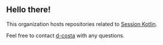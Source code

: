 ## Hello there!

This organization hosts repositories related to [Session Kotlin](https://github.com/sessionkotlin/sessionkotlin).

Feel free to contact [d-costa](https://github.com/d-costa) with any questions.
